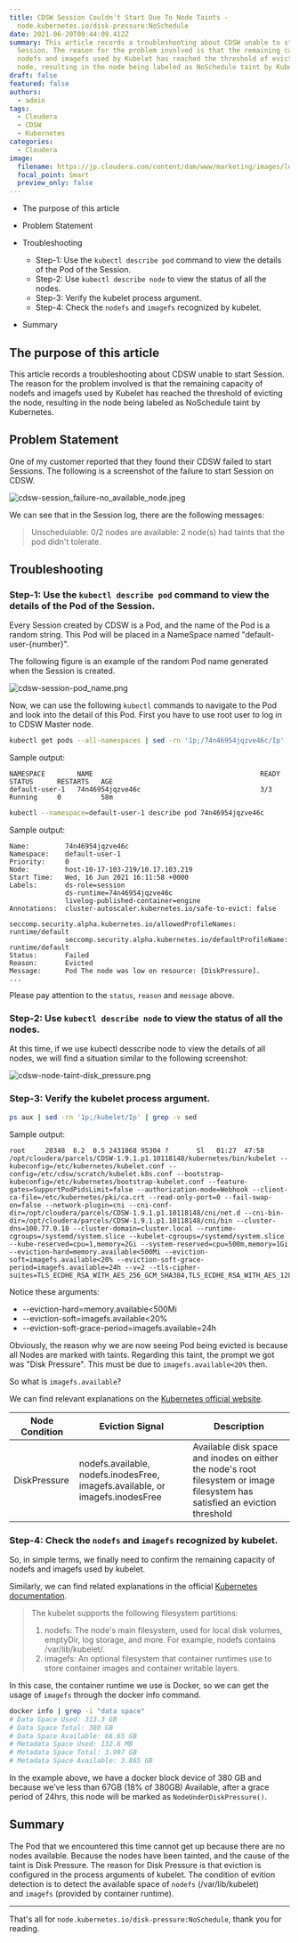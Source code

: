 ```yaml
---
title: CDSW Session Couldn't Start Due To Node Taints -
  node.kubernetes.io/disk-pressure:NoSchedule
date: 2021-06-20T09:44:09.412Z
summary: This article records a troubleshooting about CDSW unable to start
  Session. The reason for the problem involved is that the remaining capacity of
  nodefs and imagefs used by Kubelet has reached the threshold of evicting the
  node, resulting in the node being labeled as NoSchedule taint by Kubernetes.
draft: false
featured: false
authors:
  - admin
tags:
  - Cloudera
  - CDSW
  - Kubernetes
categories:
  - Cloudera
image:
  filename: https://jp.cloudera.com/content/dam/www/marketing/images/logos/cloudera/cloudera-newco-logo.png
  focal_point: Smart
  preview_only: false
---
```

<!--StartFragment-->

* The purpose of this article
* Problem Statement
* Troubleshooting

  * Step-1: Use the `kubectl describe pod` command to view the details of the Pod of the Session.
  * Step-2: Use `kubectl describe node` to view the status of all the nodes.
  * Step-3: Verify the kubelet process argument.
  * Step-4: Check the `nodefs` and `imagefs` recognized by kubelet.
* Summary

<!--EndFragment-->

<!--StartFragment-->

## The purpose of this article

This article records a troubleshooting about CDSW unable to start Session. The reason for the problem involved is that the remaining capacity of nodefs and imagefs used by Kubelet has reached the threshold of evicting the node, resulting in the node being labeled as NoSchedule taint by Kubernetes.

<!--EndFragment-->

<!--StartFragment-->

## Problem Statement

One of my customer reported that they found their CDSW failed to start Sessions. The following is a screenshot of the failure to start Session on CDSW.

![cdsw-session_failure-no_available_node.jpeg](cdsw-session_failure-no_available_node.jpeg)

We can see that in the Session log, there are the following messages:

> Unschedulable: 0/2 nodes are available: 2 node(s) had taints that the pod didn't tolerate.

<!--EndFragment-->

<!--StartFragment-->

## Troubleshooting

### [](#step-1-use-the-kubectl-describe-pod-command-to-view-the-details-of-the-pod-of-the-session)Step-1: Use the `kubectl describe pod` command to view the details of the Pod of the Session.

Every Session created by CDSW is a Pod, and the name of the Pod is a random string. This Pod will be placed in a NameSpace named "default-user-{number}".

The following figure is an example of the random Pod name generated when the Session is created.

![cdsw-session-pod_name.png](cdsw-session-pod_name.png)

Now, we can use the following `kubectl` commands to navigate to the Pod and look into the detail of this Pod. First you have to use root user to log in to CDSW Master node.

```bash
kubectl get pods --all-namespaces | sed -rn '1p;/74n46954jqzve46c/Ip'
```

Sample output:

```plaintext
NAMESPACE        NAME                                          READY   STATUS      RESTARTS   AGE
default-user-1   74n46954jqzve46c                              3/3     Running     0          58m
```

```bash
kubectl --namespace=default-user-1 describe pod 74n46954jqzve46c
```

Sample output:

```plaintext
Name:         74n46954jqzve46c
Namespace:    default-user-1
Priority:     0
Node:         host-10-17-103-219/10.17.103.219
Start Time:   Wed, 16 Jun 2021 16:11:58 +0000
Labels:       ds-role=session
              ds-runtime=74n46954jqzve46c
              livelog-published-container=engine
Annotations:  cluster-autoscaler.kubernetes.io/safe-to-evict: false
              seccomp.security.alpha.kubernetes.io/allowedProfileNames: runtime/default
              seccomp.security.alpha.kubernetes.io/defaultProfileName: runtime/default
Status:       Failed
Reason:       Evicted
Message:      Pod The node was low on resource: [DiskPressure].
...
```

Please pay attention to the `status`, `reason` and `message` above.

<!--EndFragment--><!--StartFragment-->

### Step-2: Use `kubectl describe node` to view the status of all the nodes.

At this time, if we use kubectl desscribe node to view the details of all nodes, we will find a situation similar to the following screenshot:

![cdsw-node-taint-disk_pressure.png](cdsw-node-taint-disk-pressure.jpg)

### [](#step-3-verify-the-kubelet-process-argument)Step-3: Verify the kubelet process argument.

```bash
ps aux | sed -rn '1p;/kubelet/Ip' | grep -v sed
```

Sample output:

```plaintext
root     20348  8.2  0.5 2431868 95304 ?       Sl   01:27  47:58 /opt/cloudera/parcels/CDSW-1.9.1.p1.10118148/kubernetes/bin/kubelet --kubeconfig=/etc/kubernetes/kubelet.conf --config=/etc/cdsw/scratch/kubelet.k8s.conf --bootstrap-kubeconfig=/etc/kubernetes/bootstrap-kubelet.conf --feature-gates=SupportPodPidsLimit=false --authorization-mode=Webhook --client-ca-file=/etc/kubernetes/pki/ca.crt --read-only-port=0 --fail-swap-on=false --network-plugin=cni --cni-conf-dir=/opt/cloudera/parcels/CDSW-1.9.1.p1.10118148/cni/net.d --cni-bin-dir=/opt/cloudera/parcels/CDSW-1.9.1.p1.10118148/cni/bin --cluster-dns=100.77.0.10 --cluster-domain=cluster.local --runtime-cgroups=/systemd/system.slice --kubelet-cgroups=/systemd/system.slice --kube-reserved=cpu=1,memory=2Gi --system-reserved=cpu=500m,memory=1Gi --eviction-hard=memory.available<500Mi --eviction-soft=imagefs.available<20% --eviction-soft-grace-period=imagefs.available=24h --v=2 --tls-cipher-suites=TLS_ECDHE_RSA_WITH_AES_256_GCM_SHA384,TLS_ECDHE_RSA_WITH_AES_128_GCM_SHA256
```

Notice these arguments:

* \--eviction-hard=memory.available<500Mi
* \--eviction-soft=imagefs.available<20%
* \--eviction-soft-grace-period=imagefs.available=24h

Obviously, the reason why we are now seeing Pod being evicted is because all Nodes are marked with taints. Regarding this taint, the prompt we got was "Disk Pressure". This must be due to `imagefs.available<20%` then.

So what is `imagefs.available`?

We can find relevant explanations on the [Kubernetes official website](https://kubernetes.io/docs/concepts/scheduling-eviction/node-pressure-eviction/#node-conditions).

| Node Condition | Eviction Signal                                                               | Description                                                                                                                  |
| -------------- | ----------------------------------------------------------------------------- | ---------------------------------------------------------------------------------------------------------------------------- |
| DiskPressure   | nodefs.available, nodefs.inodesFree, imagefs.available, or imagefs.inodesFree | Available disk space and inodes on either the node's root filesystem or image filesystem has satisfied an eviction threshold |

### [](#step-4-check-the-nodefs-and-imagefs-recognized-by-kubelet)Step-4: Check the `nodefs` and `imagefs` recognized by kubelet.

So, in simple terms, we finally need to confirm the remaining capacity of nodefs and imagefs used by kubelet.

Similarly, we can find related explanations in the official [Kubernetes documentation](https://kubernetes.io/docs/concepts/scheduling-eviction/node-pressure-eviction/#eviction-signals).

> The kubelet supports the following filesystem partitions:
>
> 1. nodefs: The node's main filesystem, used for local disk volumes, emptyDir, log storage, and more. For example, nodefs contains /var/lib/kubelet/.
> 2. imagefs: An optional filesystem that container runtimes use to store container images and container writable layers.

In this case, the container runtime we use is Docker, so we can get the usage of `imagefs` through the docker info command.

```bash
docker info | grep -i "data space"
# Data Space Used: 313.3 GB
# Data Space Total: 380 GB
# Data Space Available: 66.65 GB
# Metadata Space Used: 132.6 MB
# Metadata Space Total: 3.997 GB
# Metadata Space Available: 3.865 GB
```

In the example above, we have a docker block device of 380 GB and because we’ve less than 67GB (18% of 380GB) Available, after a grace period of 24hrs, this node will be marked as `NodeUnderDiskPressure()`.

## [](#summary)Summary

The Pod that we encountered this time cannot get up because there are no nodes available. Because the nodes have been tainted, and the cause of the taint is Disk Pressure. The reason for Disk Pressure is that eviction is configured in the process arguments of kubelet. The condition of evition detection is to detect the available space of `nodefs` (/var/lib/kubelet) and `imagefs` (provided by container runtime).

- - -

That's all for `node.kubernetes.io/disk-pressure:NoSchedule`, thank you for reading.

<!--EndFragment-->